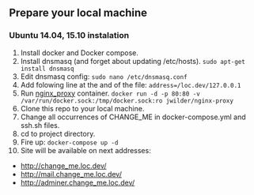 ## Prepare your local machine
### Ubuntu 14.04, 15.10 instalation

1. Install docker and Docker compose.
1. Install dnsmasq (and forget about updating /etc/hosts).
```sudo apt-get install dnsmasq```
1. Edit dnsmasq config:
```sudo nano /etc/dnsmasq.conf```
1. Add folowing line at the and of the file:
```address=/loc.dev/127.0.0.1```
1. Run [nginx_proxy](https://hub.docker.com/r/jwilder/nginx-proxy/) container.
```docker run -d -p 80:80 -v /var/run/docker.sock:/tmp/docker.sock:ro jwilder/nginx-proxy```
1. Clone this repo to your local machine.
1. Change all occurrences of CHANGE_ME in docker-compose.yml and ssh.sh files.
1. cd to project directory.
1. Fire up:
```docker-compose up -d```
1. Site will be available on next addresses:
* http://change_me.loc.dev/
* http://mail.change_me.loc.dev/
* http://adminer.change_me.loc.dev/
